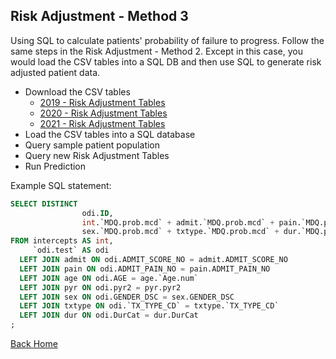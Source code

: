 ## Risk Adjustment - Method 3
Using SQL to calculate patients' probability of failure to progress. Follow the same steps in the Risk Adjustment - Method 2. Except in this case, you would load the CSV tables into a SQL DB and then use SQL to generate risk adjusted patient data.

* Download the CSV tables
  * [2019 - Risk Adjustment Tables](../coefficients/2019)
  * [2020 - Risk Adjustment Tables](../coefficients/2020)
  * [2021 - Risk Adjustment Tables](../coefficients/2021)
* Load the CSV tables into a SQL database
* Query sample patient population
* Query new Risk Adjustment Tables
* Run Prediction

Example SQL statement:

```sql
SELECT DISTINCT
                odi.ID,
                int.`MDQ.prob.mcd` + admit.`MDQ.prob.mcd` + pain.`MDQ.prob.mcd` + age.`MDQ.prob.mcd` + pyr.`MDQ.prob.mcd` +
                sex.`MDQ.prob.mcd` + txtype.`MDQ.prob.mcd` + dur.`MDQ.prob.mcd` AS `Predicted Score`
FROM intercepts AS int,
     `odi.test` AS odi
  LEFT JOIN admit ON odi.ADMIT_SCORE_NO = admit.ADMIT_SCORE_NO
  LEFT JOIN pain ON odi.ADMIT_PAIN_NO = pain.ADMIT_PAIN_NO
  LEFT JOIN age ON odi.AGE = age.`Age.num`
  LEFT JOIN pyr ON odi.pyr2 = pyr.pyr2
  LEFT JOIN sex ON odi.GENDER_DSC = sex.GENDER_DSC
  LEFT JOIN txtype ON odi.`TX_TYPE_CD` = txtype.`TX_TYPE_CD`
  LEFT JOIN dur ON odi.DurCat = dur.DurCat
;
```

[Back Home](../README.md)
